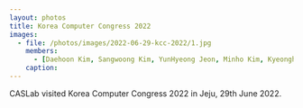 ```yaml
---
layout: photos
title: Korea Computer Congress 2022
images:
  - file: /photos/images/2022-06-29-kcc-2022/1.jpg
    members:  
      - [Daehoon Kim, Sangwoong Kim, YunHyeong Jeon, Minho Kim, Kyeonghyeon Ryu, Hwanjun Lee, Seungkyu Lee, Seulki Kim, Heesoo Kim, Minhyeok An, Jungbo Kim, Sungju Kim, Seongtae Bang]
    caption: 
---
```


CASLab visited Korea Computer Congress 2022 in Jeju, 29th June 2022.